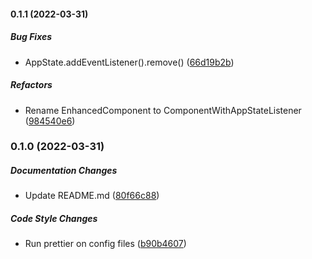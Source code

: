 #### 0.1.1 (2022-03-31)

##### Bug Fixes

*  AppState.addEventListener().remove() ([66d19b2b](https://github.com/joeyschroeder/react-native-app-state-higher-order-component/commit/66d19b2b72366fbfe3d4d2efc6ec5b5cff84408c))

##### Refactors

*  Rename EnhancedComponent to ComponentWithAppStateListener ([984540e6](https://github.com/joeyschroeder/react-native-app-state-higher-order-component/commit/984540e6eb42e9717b7dce5bfa5cb44fceec02b2))

### 0.1.0 (2022-03-31)

##### Documentation Changes

*  Update README.md ([80f66c88](https://github.com/joeyschroeder/react-native-app-state-higher-order-component/commit/80f66c889348621e9903b2c219dff969d057d94c))

##### Code Style Changes

*  Run prettier on config files ([b90b4607](https://github.com/joeyschroeder/react-native-app-state-higher-order-component/commit/b90b4607b7faab12b65a4cf6d0c5a705b3690b61))

